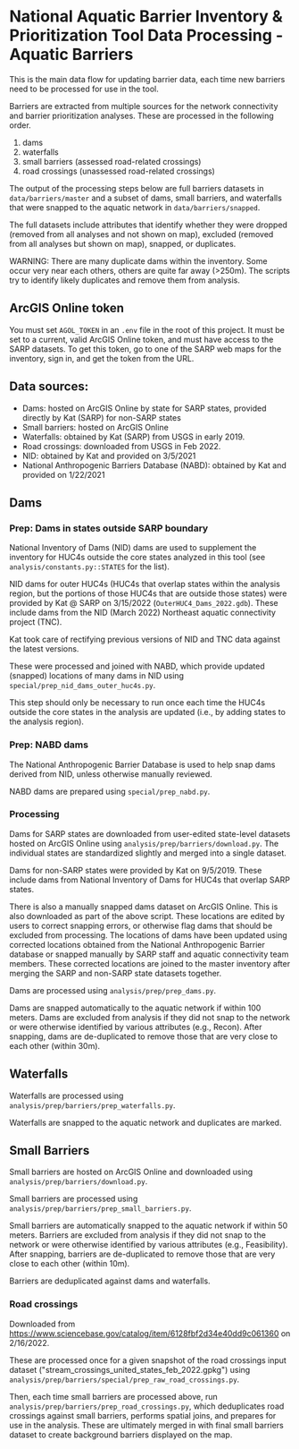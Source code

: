 # National Aquatic Barrier Inventory & Prioritization Tool Data Processing - Aquatic Barriers

This is the main data flow for updating barrier data, each time new barriers need to be processed for use in the tool.

Barriers are extracted from multiple sources for the network connectivity and barrier prioritization analyses.
These are processed in the following order.

1. dams
2. waterfalls
3. small barriers (assessed road-related crossings)
4. road crossings (unassessed road-related crossings)

The output of the processing steps below are full barriers datasets in `data/barriers/master` and a subset of dams, small barriers, and waterfalls that were snapped to the aquatic network in `data/barriers/snapped`.

The full datasets include attributes that identify whether they were dropped (removed from all analyses and not shown on map), excluded (removed from all analyses but shown on map), snapped, or duplicates.

WARNING:
There are many duplicate dams within the inventory. Some occur very near each others, others are quite far away (>250m). The scripts try to identify likely duplicates and remove them from analysis.

## ArcGIS Online token

You must set `AGOL_TOKEN` in an `.env` file in the root of this project. It must be set to a current, valid ArcGIS Online token, and must have access to the SARP datasets. To get this token, go to one of the SARP web maps for the inventory, sign in, and get the token from the URL.

## Data sources:

- Dams: hosted on ArcGIS Online by state for SARP states, provided directly by Kat (SARP) for non-SARP states
- Small barriers: hosted on ArcGIS Online
- Waterfalls: obtained by Kat (SARP) from USGS in early 2019.
- Road crossings: downloaded from USGS in Feb 2022.
- NID: obtained by Kat and provided on 3/5/2021
- National Anthropogenic Barriers Database (NABD): obtained by Kat and provided on 1/22/2021

## Dams

### Prep: Dams in states outside SARP boundary

National Inventory of Dams (NID) dams are used to supplement the inventory for HUC4s outside the core states analyzed in this tool (see `analysis/constants.py::STATES` for the list).

NID dams for outer HUC4s (HUC4s that overlap states within the analysis region, but the portions of those HUC4s that are outside those states)
were provided by Kat @ SARP on 3/15/2022 (`OuterHUC4_Dams_2022.gdb`). These include dams from the NID (March 2022) Northeast aquatic connectivity project (TNC).

Kat took care of rectifying previous versions of NID and TNC data against the latest versions.

These were processed and joined with NABD, which provide updated (snapped) locations of many dams in NID using `special/prep_nid_dams_outer_huc4s.py`.

This step should only be necessary to run once each time the HUC4s outside the core states in the analysis are updated (i.e., by adding states to the analysis region).

### Prep: NABD dams

The National Anthropogenic Barrier Database is used to help snap dams derived from NID, unless otherwise manually reviewed.

NABD dams are prepared using `special/prep_nabd.py`.

### Processing

Dams for SARP states are downloaded from user-edited state-level datasets hosted on ArcGIS Online using `analysis/prep/barriers/download.py`. The individual states are standardized slightly and merged into a single dataset.

Dams for non-SARP states were provided by Kat on 9/5/2019. These include dams from National Inventory of Dams for HUC4s that overlap SARP states.

There is also a manually snapped dams dataset on ArcGIS Online. This is also downloaded as part of the above script. These locations are edited by users to correct snapping errors, or otherwise flag dams that should be excluded from processing. The locations of dams have been updated using corrected locations obtained from the National Anthropogenic Barrier database or snapped manually by SARP staff and aquatic connectivity team members. These corrected locations are joined to the master inventory after merging the SARP and non-SARP state datasets together.

Dams are processed using `analysis/prep/prep_dams.py`.

Dams are snapped automatically to the aquatic network if within 100 meters. Dams are excluded from analysis if they did not snap to the network or were otherwise identified by various attributes (e.g., Recon). After snapping, dams are de-duplicated to remove those that are very close to each other (within 30m).

## Waterfalls

Waterfalls are processed using `analysis/prep/barriers/prep_waterfalls.py`.

Waterfalls are snapped to the aquatic network and duplicates are marked.

## Small Barriers

Small barriers are hosted on ArcGIS Online and downloaded using `analysis/prep/barriers/download.py`.

Small barriers are processed using `analysis/prep/barriers/prep_small_barriers.py`.

Small barriers are automatically snapped to the aquatic network if within 50
meters. Barriers are excluded from analysis if they did not snap to the network
or were otherwise identified by various attributes (e.g., Feasibility). After
snapping, barriers are de-duplicated to remove those that are very close to each
other (within 10m).

Barriers are deduplicated against dams and waterfalls.

### Road crossings

Downloaded from https://www.sciencebase.gov/catalog/item/6128fbf2d34e40dd9c061360 on 2/16/2022.

These are processed once for a given snapshot of the road crossings input
dataset ("stream_crossings_united_states_feb_2022.gpkg") using
`analysis/prep/barriers/special/prep_raw_road_crossings.py`.

Then, each time small barriers are processed above, run
`analysis/prep/barriers/prep_road_crossings.py`, which deduplicates road
crossings against small barriers, performs spatial joins, and prepares for use
in the analysis. These are ultimately merged in with final small barriers
dataset to create background barriers displayed on the map.
